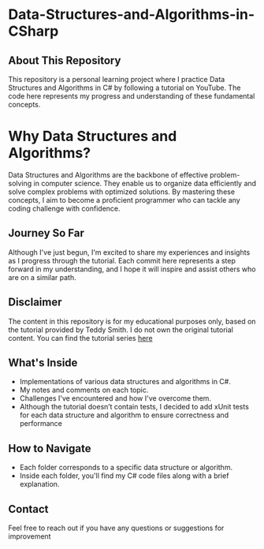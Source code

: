 # Data-Structures-and-Algorithms-in-CSharp

## About This Repository

This repository is a personal learning project where I practice Data Structures and Algorithms in C# by following a tutorial on YouTube. The code here represents my progress and understanding of these fundamental concepts.

# Why Data Structures and Algorithms?

Data Structures and Algorithms are the backbone of effective problem-solving in computer science. They enable us to organize data efficiently and solve complex problems with optimized solutions. By mastering these concepts, I aim to become a proficient programmer who can tackle any coding challenge with confidence.

## Journey So Far

Although I've just begun, I'm excited to share my experiences and insights as I progress through the tutorial. Each commit here represents a step forward in my understanding, and I hope it will inspire and assist others who are on a similar path.


## Disclaimer

The content in this repository is for my educational purposes only, based on the tutorial provided by Teddy Smith. I do not own the original tutorial content. You can find the tutorial series [here](https://www.youtube.com/watch?v=IcDcNp8gZ7U&list=PL82C6-O4XrHf49SjEZWSa5DHN--ZRrcN_&index=1)

## What's Inside

- Implementations of various data structures and algorithms in C#.
- My notes and comments on each topic.
- Challenges I've encountered and how I've overcome them.
- Although the tutorial doesn’t contain tests, I decided to add xUnit tests for each data structure and algorithm to ensure correctness and performance

## How to Navigate

- Each folder corresponds to a specific data structure or algorithm.
- Inside each folder, you'll find my C# code files along with a brief explanation.

## Contact

Feel free to reach out if you have any questions or suggestions for improvement
